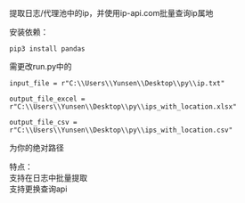 提取日志/代理池中的ip，并使用ip-api.com批量查询ip属地  

安装依赖：
```
pip3 install pandas
```  
  
需更改run.py中的  
```
input_file = r"C:\\Users\\Yunsen\\Desktop\\py\\ip.txt"  
```
```
output_file_excel = r"C:\\Users\\Yunsen\\Desktop\\py\\ips_with_location.xlsx"  
```
```
output_file_csv = r"C:\\Users\\Yunsen\\Desktop\\py\\ips_with_location.csv"  
```
为你的绝对路径  

特点：  
支持在日志中批量提取  
支持更换查询api  